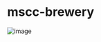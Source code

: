# mscc-brewery

![image](https://user-images.githubusercontent.com/57018315/224395189-eb9c6938-a581-41f6-bd59-6b673a728cbb.png)
